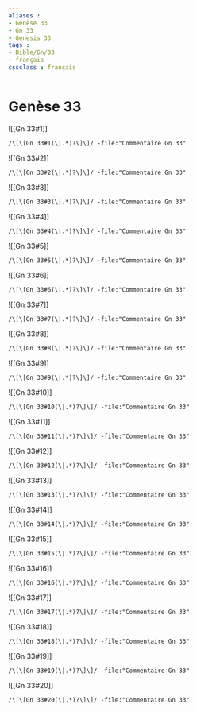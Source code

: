 ```yaml
---
aliases : 
- Genèse 33
- Gn 33
- Genesis 33
tags : 
- Bible/Gn/33
- français
cssclass : français
---
```


# Genèse 33

![[Gn 33#1]]

```query
/\[\[Gn 33#1(\|.*)?\]\]/ -file:"Commentaire Gn 33"
```

![[Gn 33#2]]

```query
/\[\[Gn 33#2(\|.*)?\]\]/ -file:"Commentaire Gn 33"
```

![[Gn 33#3]]

```query
/\[\[Gn 33#3(\|.*)?\]\]/ -file:"Commentaire Gn 33"
```

![[Gn 33#4]]

```query
/\[\[Gn 33#4(\|.*)?\]\]/ -file:"Commentaire Gn 33"
```

![[Gn 33#5]]

```query
/\[\[Gn 33#5(\|.*)?\]\]/ -file:"Commentaire Gn 33"
```

![[Gn 33#6]]

```query
/\[\[Gn 33#6(\|.*)?\]\]/ -file:"Commentaire Gn 33"
```

![[Gn 33#7]]

```query
/\[\[Gn 33#7(\|.*)?\]\]/ -file:"Commentaire Gn 33"
```

![[Gn 33#8]]

```query
/\[\[Gn 33#8(\|.*)?\]\]/ -file:"Commentaire Gn 33"
```

![[Gn 33#9]]

```query
/\[\[Gn 33#9(\|.*)?\]\]/ -file:"Commentaire Gn 33"
```

![[Gn 33#10]]

```query
/\[\[Gn 33#10(\|.*)?\]\]/ -file:"Commentaire Gn 33"
```

![[Gn 33#11]]

```query
/\[\[Gn 33#11(\|.*)?\]\]/ -file:"Commentaire Gn 33"
```

![[Gn 33#12]]

```query
/\[\[Gn 33#12(\|.*)?\]\]/ -file:"Commentaire Gn 33"
```

![[Gn 33#13]]

```query
/\[\[Gn 33#13(\|.*)?\]\]/ -file:"Commentaire Gn 33"
```

![[Gn 33#14]]

```query
/\[\[Gn 33#14(\|.*)?\]\]/ -file:"Commentaire Gn 33"
```

![[Gn 33#15]]

```query
/\[\[Gn 33#15(\|.*)?\]\]/ -file:"Commentaire Gn 33"
```

![[Gn 33#16]]

```query
/\[\[Gn 33#16(\|.*)?\]\]/ -file:"Commentaire Gn 33"
```

![[Gn 33#17]]

```query
/\[\[Gn 33#17(\|.*)?\]\]/ -file:"Commentaire Gn 33"
```

![[Gn 33#18]]

```query
/\[\[Gn 33#18(\|.*)?\]\]/ -file:"Commentaire Gn 33"
```

![[Gn 33#19]]

```query
/\[\[Gn 33#19(\|.*)?\]\]/ -file:"Commentaire Gn 33"
```

![[Gn 33#20]]

```query
/\[\[Gn 33#20(\|.*)?\]\]/ -file:"Commentaire Gn 33"
```


